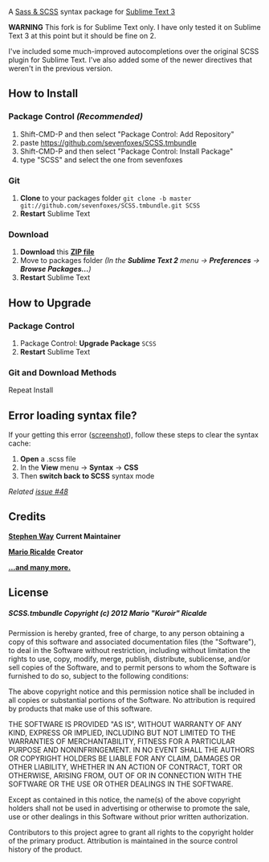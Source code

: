 A [Sass & SCSS](http://sass-lang.com/) syntax package for [Sublime Text 3](http://www.sublimetext.com)

**WARNING** This fork is for Sublime Text only. I have only tested it on Sublime Text 3 at this point but it should be fine on 2.

I've included some much-improved autocompletions over the original SCSS plugin for Sublime Text. I've also added some of the newer directives that weren't in the previous version.

## How to Install

### Package Control *(Recommended)*

1. Shift-CMD-P and then select "Package Control: Add Repository"
2. paste https://github.com/sevenfoxes/SCSS.tmbundle
3. Shift-CMD-P and then select "Package Control: Install Package"
4. type "SCSS" and select the one from sevenfoxes

### Git

1. **Clone** to your packages folder `git clone -b master git://github.com/sevenfoxes/SCSS.tmbundle.git SCSS`
2. **Restart** Sublime Text

### Download

1. **Download** this **[ZIP file](https://github.com/sevenfoxes/SCSS.tmbundle/zipball/SublimeText2)**
2. Move to packages folder *(In the **Sublime Text 2** menu → **Preferences** → **Browse Packages…**)*
3. **Restart** Sublime Text

## How to Upgrade

### Package Control

1. Package Control: **Upgrade Package** `SCSS`
2. **Restart** Sublime Text

### Git and Download Methods

Repeat Install

## Error loading syntax file?

If your getting this error ([screenshot](http://d.pr/RSdi)), follow these steps to clear the syntax cache:

1. **Open** a .scss file
2. In the **View** menu → **Syntax** → **CSS**
3. Then **switch back to SCSS** syntax mode

*Related [issue #48](https://github.com/kuroir/SCSS.tmbundle/issues/48#issuecomment-1710508)*

## Credits

**[Stephen Way](http://github.com/stephenway)** **Current Maintainer**

**[Mario Ricalde](http://github.com/kuroir)** **Creator**

**[…and many more.](https://github.com/kuroir/SCSS.tmbundle/graphs/contributors)**

## License

##### SCSS.tmbundle Copyright (c) 2012 Mario "Kuroir" Ricalde

Permission is hereby granted, free of charge, to any person obtaining a copy of this software and associated documentation files (the "Software"), to deal in the Software without restriction, including without limitation the rights to use, copy, modify, merge, publish, distribute, sublicense, and/or sell copies of the Software, and to permit persons to whom the Software is furnished to do so, subject to the following conditions:

The above copyright notice and this permission notice shall be included in all copies or substantial portions of the Software. No attribution is required by products that make use of this software.

THE SOFTWARE IS PROVIDED "AS IS", WITHOUT WARRANTY OF ANY KIND, EXPRESS OR IMPLIED, INCLUDING BUT NOT LIMITED TO THE WARRANTIES OF MERCHANTABILITY, FITNESS FOR A PARTICULAR PURPOSE AND NONINFRINGEMENT. IN NO EVENT SHALL THE AUTHORS OR COPYRIGHT HOLDERS BE LIABLE FOR ANY CLAIM, DAMAGES OR OTHER LIABILITY, WHETHER IN AN ACTION OF CONTRACT, TORT OR OTHERWISE, ARISING FROM, OUT OF OR IN CONNECTION WITH THE SOFTWARE OR THE USE OR OTHER DEALINGS IN THE SOFTWARE.

Except as contained in this notice, the name(s) of the above copyright holders shall not be used in advertising or otherwise to promote the sale, use or other dealings in this Software without prior written authorization.

Contributors to this project agree to grant all rights to the copyright holder of the primary product. Attribution is maintained in the source control history of the product.
